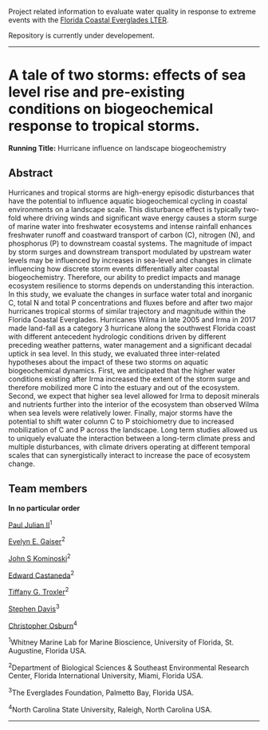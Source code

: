 Project related information to evaluate water quality in response to extreme events with the [Florida Coastal Everglades LTER](http://fcelter.fiu.edu/).

Repository is currently under developement.

***

# A tale of two storms: effects of sea level rise and pre-existing conditions on biogeochemical response to tropical storms.  

**Running Title:** Hurricane influence on landscape biogeochemistry 

## Abstract

Hurricanes and tropical storms are high-energy episodic disturbances that have the potential to influence aquatic biogeochemical cycling in coastal environments on a landscape scale. This disturbance effect is typically two-fold where driving winds and significant wave energy causes a storm surge of marine water into freshwater ecosystems and intense rainfall enhances freshwater runoff and coastward transport of carbon (C), nitrogen (N), and phosphorus (P) to downstream coastal systems. The magnitude of impact by storm surges and downstream transport modulated by upstream water levels may be influenced by increases in sea-level and changes in climate influencing how discrete storm events differentially alter coastal biogeochemistry. Therefore, our ability to predict impacts and manage ecosystem resilience to storms depends on understanding this interaction. In this study, we evaluate the changes in surface water total and inorganic C, total N and total P concentrations and fluxes before and after two major hurricanes tropical storms of similar trajectory and magnitude within the Florida Coastal Everglades. Hurricanes Wilma in late 2005 and Irma in 2017 made land-fall as a category 3 hurricane along the southwest Florida coast with different antecedent hydrologic conditions driven by different preceding weather patterns, water management and a significant decadal uptick in sea level. In this study, we evaluated three inter-related hypotheses about the impact of these two storms on aquatic biogeochemical dynamics. First, we anticipated that the higher water conditions existing after Irma increased the extent of the storm surge and therefore mobilized more C into the estuary and out of the ecosystem. Second, we expect that higher sea level allowed for Irma to deposit minerals and nutrients further into the interior of the ecosystem than observed Wilma when sea levels were relatively lower.  Finally, major storms have the potential to shift water column C to P stoichiometry due to increased mobilization of C and P across the landscape. Long term studies allowed us to uniquely evaluate the interaction between a long-term climate press and multiple disturbances, with climate drivers operating at different temporal scales that can synergistically interact to increase the pace of ecosystem change.

## Team members

**In no particular order**

[Paul Julian II](mailto:pjulian@ufl.edu)<sup>1</sup>

[Evelyn E. Gaiser](mailto:gaisere@fiu.edu)<sup>2</sup>

[John S Kominoski](jkominos@fiu.edu)<sup>2</sup>

[Edward Castaneda](ecastane@fiu.edu)<sup>2</sup>

[Tiffany G. Troxler](troxlert@fiu.edu)<sup>2</sup>

[Stephen Davis](sdavis@evergladesfoundation.org)<sup>3</sup>

[Christopher Osburn](closburn@ncsu.edu)<sup>4</sup> 

<sup>1</sup>Whitney Marine Lab for Marine Bioscience, University of Florida, St. Augustine, Florida USA.

<sup>2</sup>Department of Biological Sciences & Southeast Environmental Research Center, Florida International University, Miami, Florida USA.

<sup>3</sup>The Everglades Foundation, Palmetto Bay, Florida USA.

<sup>4</sup>North Carolina State University, Raleigh, North Carolina USA.

***
